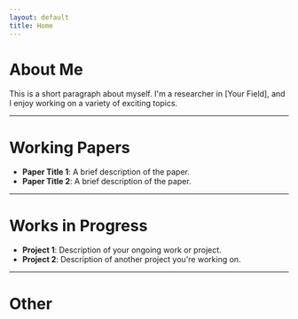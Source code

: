 ```yaml
---
layout: default
title: Home
---
```


# About Me
This is a short paragraph about myself. I'm a researcher in [Your Field], and I enjoy working on a variety of exciting topics.
* * *

# Working Papers
- **Paper Title 1**: A brief description of the paper.
- **Paper Title 2**: A brief description of the paper.

* * * 

# Works in Progress
- **Project 1**: Description of your ongoing work or project.
- **Project 2**: Description of another project you're working on.

* * * 

# Other
